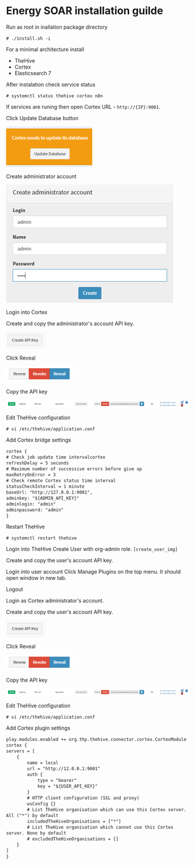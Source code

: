 Energy SOAR installation guilde
=============

Run as root in inallation package directory

    # ./install.sh -i


For a minimal architecture install
* TheHive
* Cortex
* Elasticsearch 7

After instalation check service status


    # systemctl status thehive cortex n8n


If services are runing then open Cortex URL - `http://{IP}:9001`.

Click Update Database button

![Click Update Database button](/media/02-00-00-db_update.png)

Create administrator account

![Create administrator account](/media/02-00-01-create_admin.png)

Login into Cortex

Create and copy the administrator's account API key.

![Create API key Energy SOAR](/media/01-00-02-api_create.png)

Click Reveal

![Reveal the API key](/media/01-00-01-api_methods.png)

Copy the API key

![Copy the API key](/media/01-00-00-api_key.png)

Edit TheHive configuration


    # vi /etc/thehive/application.conf


Add Cortex bridge settings 

    cortex {
    # Check job update time intervalcortex
    refreshDelay = 5 seconds
    # Maximum number of successive errors before give up
    maxRetryOnError = 3
    # Check remote Cortex status time interval
    statusCheckInterval = 1 minute
    baseUrl: "http://127.0.0.1:9001",
    adminkey: "${ADMIN_API_KEY}"
    adminlogin: "admin"
    adminpassword: "admin"
    }

Restart TheHive

    # systemctl restart thehive


Login into TheHive
Create User with org-admin role.
`[create_user_img]`

Create and copy the user's account API key.

Login into user account
Click Manage Plugins on the top menu. It should open window in new tab.

Logout

Login as Cortex administrator's account.

Create and copy the user's account API key.

![Create API key Energy SOAR](/media/01-00-02-api_create.png)

Click Reveal

![Reveal the API key](/media/01-00-01-api_methods.png)

Copy the API key

![Copy the API key](/media/01-00-00-api_key.png)

Edit TheHive configuration


    # vi /etc/thehive/application.conf


Add Cortex plugin settings 


    play.modules.enabled += org.thp.thehive.connector.cortex.CortexModule
    cortex {
    servers = [
        {
            name = local
            url = "http://12.0.0.1:9001"
            auth {
                type = "bearer"
                key = "${USER_API_KEY}"
            }
            # HTTP client configuration (SSL and proxy)
            wsConfig {}
            # List TheHive organisation which can use this Cortex server. All ("*") by default
            includedTheHiveOrganisations = ["*"]
            # List TheHive organisation which cannot use this Cortex server. None by default
            # excludedTheHiveOrganisations = []
        }
    ]
    }

